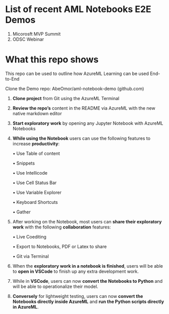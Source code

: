 # List of recent AML Notebooks E2E Demos

1. Micorosft MVP Summit
2. ODSC Webinar

# What this repo shows
This repo can be used to outline how AzureML Learning can be used End-to-End

Clone the Demo repo: AbeOmor/aml-notebook-demo (github.com)

1.	**Clone project** from Git using the AzureML Terminal
2.	**Review the repo’s** content in the README via AzureML with the new native markdown editor 
3.	**Start exploratory work** by opening any Jupyter Notebook with AzureML Notebooks
4.	**While using the Notebook** users can use the following features to increase **productivity**:

    •	Use Table of content
    
    •	Snippets
    
    •	Use Intellicode
    
    •	Use Cell Status Bar
    
    •	Use Variable Explorer
    
    •	Keyboard Shortcuts
    
    •	Gather
    
5.	After working on the Notebook, most users can **share their exploratory work** with the following **collaboration** features:

    •	Live Coediting 
    
    •	Export to Notebooks, PDF or Latex to share
    
    •	Git via Terminal
    
6.	When the **exploratory work in a notebook is finished**, users will be able to **open in VSCode** to finish up any extra development work.
7.	While in **VSCode**, users can now **convert the Notebooks to Python** and will be able to operationalize their model.
8.	**Conversely** for lightweight testing, users can now **convert the Notebooks directly inside AzureML** and **run the Python scripts directly in AzureML**.
